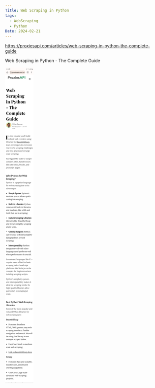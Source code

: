 ```yaml
---
Title: Web Scraping in Python
tags:
  - WebScraping
  - Python
Date: 2024-02-21
---
```

https://proxiesapi.com/articles/web-scraping-in-python-the-complete-guide

Web Scraping in Python - The Complete Guide

![](_asset/Screenshot_20240221_210051_Kiwi%20Browser.jpg)
